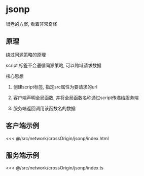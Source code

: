 # jsonp

很老的方案, 看着非常奇怪

## 原理

绕过同源策略的原理

script 标签不会遵循同源策略, 可以跨域请求数据

核心思想

1. 创建script标签, 指定src属性为要请求的url

2. 客户端声明全局函数, 并将全局函数名称通过script传递给服务端

3. 服务端返回调用该函数名的数据

## 客户端示例

<<< @/src/network/crossOrigin/jsonp/index.html

## 服务端示例

<<< @/src/network/crossOrigin/jsonp/index.ts
